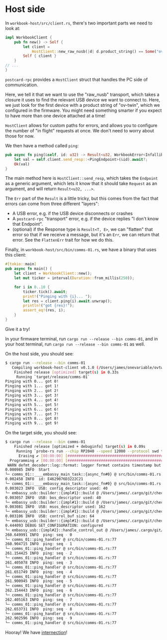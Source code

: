 # Host side

In `workbook-host/src/client.rs`, there's two important parts we need to look at:

```rust
impl WorkbookClient {
    pub fn new() -> Self {
        let client =
            HostClient::new_raw_nusb(|d| d.product_string() == Some("ov-twin"), ERROR_PATH, 8);
        Self { client }
    }
// ...
}
```

`postcard-rpc` provides a `HostClient` struct that handles the PC side of communication.

Here, we tell it that we want to use the "raw_nusb" transport, which takes a closure it uses
to find the relevant USB device we want to connect to. Here, we just look for the first device
with a product string of "ov-twin", which we configured in the firmware. You might need something
smarter if you expect to have more than one device attached at a time!

`HostClient` allows for custom paths for errors, and allows you to configure the number of
"in flight" requests at once. We don't need to worry about those for now.

We then have a method called `ping`:

```rust
pub async fn ping(&self, id: u32) -> Result<u32, WorkbookError<Infallible>> {
    let val = self.client.send_resp::<PingEndpoint>(&id).await?;
    Ok(val)
}
```

The main method here is `HostClient::send_resp`, which takes the `Endpoint` as a generic argument,
which lets it know that it should take `Request` as an argument, and will return `Result<u32, ...>`.

The `Err` part of the `Result` is a little tricky, but this comes from the fact that errors can come
from three different "layers":

* A USB error, e.g. if the USB device disconnects or crashes
* A `postcard-rpc` "transport" error, e.g. if the device replies "I don't know that Endpoint".
* (optional) if the Response type is `Result<T, E>`, we can "flatten" that error so that if we
  receive a message, but it's an `Err`, we can return that error. See the `FlattenErr` trait for
  how we do this.

Finally, in `workbook-host/src/bin/comms-01.rs`, we have a binary that uses this client:

```rust
#[tokio::main]
pub async fn main() {
    let client = WorkbookClient::new();
    let mut ticker = interval(Duration::from_millis(250));

    for i in 0..10 {
        ticker.tick().await;
        print!("Pinging with {i}... ");
        let res = client.ping(i).await.unwrap();
        println!("got {res}!");
        assert_eq!(res, i);
    }
}
```

Give it a try!

In your firmware terminal, run `cargo run --release --bin comms-01`, and in your host terminal,
run `cargo run --release --bin comms-01` as well.

On the host side, you should see:

```sh
$ cargo run --release --bin comms-01
   Compiling workbook-host-client v0.1.0 (/Users/james/onevariable/ovtwin-fw/source/workbook/workbook-host)
    Finished release [optimized] target(s) in 0.33s
     Running `target/release/comms-01`
Pinging with 0... got 0!
Pinging with 1... got 1!
Pinging with 2... got 2!
Pinging with 3... got 3!
Pinging with 4... got 4!
Pinging with 5... got 5!
Pinging with 6... got 6!
Pinging with 7... got 7!
Pinging with 8... got 8!
Pinging with 9... got 9!
```

On the target side, you should see:

```sh
$ cargo run --release --bin comms-01
    Finished release [optimized + debuginfo] target(s) in 0.09s
     Running `probe-rs run --chip RP2040 --speed 12000 --protocol swd target/thumbv6m-none-eabi/release/comms-01`
      Erasing ✔ [00:00:00] [######################################################] 44.00 KiB/44.00 KiB @ 75.88 KiB/s (eta 0s )
  Programming ✔ [00:00:00] [#####################################################] 44.00 KiB/44.00 KiB @ 126.11 KiB/s (eta 0s )    Finished in 0.94s
 WARN defmt_decoder::log::format: logger format contains timestamp but no timestamp implementation was provided; consider removing the timestamp (`{t}` or `{T}`) from the logger format or provide a `defmt::timestamp!` implementation
0.000985 INFO  Start
└─ comms_01::____embassy_main_task::{async_fn#0} @ src/bin/comms-01.rs:41
0.002458 INFO  id: E4629076D3222C21
└─ comms_01::____embassy_main_task::{async_fn#0} @ src/bin/comms-01.rs:45
0.003023 INFO  USB: config_descriptor used: 40
└─ embassy_usb::builder::{impl#1}::build @ /Users/james/.cargo/git/checkouts/embassy-69e86c528471812c/0d0d8e1/embassy-usb/src/fmt.rs:143
0.003057 INFO  USB: bos_descriptor used: 40
└─ embassy_usb::builder::{impl#1}::build @ /Users/james/.cargo/git/checkouts/embassy-69e86c528471812c/0d0d8e1/embassy-usb/src/fmt.rs:143
0.003081 INFO  USB: msos_descriptor used: 162
└─ embassy_usb::builder::{impl#1}::build @ /Users/james/.cargo/git/checkouts/embassy-69e86c528471812c/0d0d8e1/embassy-usb/src/fmt.rs:143
0.003106 INFO  USB: control_buf size: 64
└─ embassy_usb::builder::{impl#1}::build @ /Users/james/.cargo/git/checkouts/embassy-69e86c528471812c/0d0d8e1/embassy-usb/src/fmt.rs:143
0.444093 DEBUG SET_CONFIGURATION: configured
└─ embassy_usb::{impl#2}::handle_control_out @ /Users/james/.cargo/git/checkouts/embassy-69e86c528471812c/0d0d8e1/embassy-usb/src/fmt.rs:130
260.649991 INFO  ping: seq - 0
└─ comms_01::ping_handler @ src/bin/comms-01.rs:77
260.904715 INFO  ping: seq - 1
└─ comms_01::ping_handler @ src/bin/comms-01.rs:77
261.154425 INFO  ping: seq - 2
└─ comms_01::ping_handler @ src/bin/comms-01.rs:77
261.405078 INFO  ping: seq - 3
└─ comms_01::ping_handler @ src/bin/comms-01.rs:77
261.651749 INFO  ping: seq - 4
└─ comms_01::ping_handler @ src/bin/comms-01.rs:77
261.900945 INFO  ping: seq - 5
└─ comms_01::ping_handler @ src/bin/comms-01.rs:77
262.154443 INFO  ping: seq - 6
└─ comms_01::ping_handler @ src/bin/comms-01.rs:77
262.405163 INFO  ping: seq - 7
└─ comms_01::ping_handler @ src/bin/comms-01.rs:77
262.653731 INFO  ping: seq - 8
└─ comms_01::ping_handler @ src/bin/comms-01.rs:77
262.902596 INFO  ping: seq - 9
└─ comms_01::ping_handler @ src/bin/comms-01.rs:77
```

Hooray! We have [internection]!

[internection]: https://en.wiktionary.org/wiki/internection

